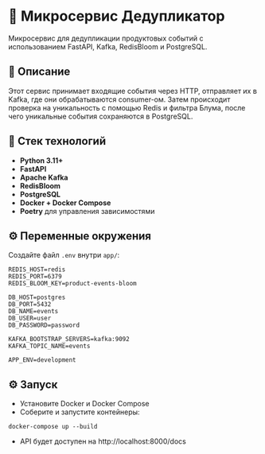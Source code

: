 # 🧹 Микросервис Дедупликатор

Микросервис для дедупликации продуктовых событий с использованием FastAPI, Kafka, RedisBloom и PostgreSQL.

## 📌 Описание

Этот сервис принимает входящие события через HTTP, отправляет их в Kafka, где они обрабатываются consumer-ом. Затем происходит проверка на уникальность с помощью Redis и фильтра Блума, после чего уникальные события сохраняются в PostgreSQL.

## 🚀 Стек технологий

- **Python 3.11+**
- **FastAPI**
- **Apache Kafka**
- **RedisBloom**
- **PostgreSQL**
- **Docker + Docker Compose**
- **Poetry** для управления зависимостями


## ⚙️ Переменные окружения

Создайте файл `.env` внутри `app/`:

```env
REDIS_HOST=redis
REDIS_PORT=6379
REDIS_BLOOM_KEY=product-events-bloom

DB_HOST=postgres
DB_PORT=5432
DB_NAME=events
DB_USER=user
DB_PASSWORD=password

KAFKA_BOOTSTRAP_SERVERS=kafka:9092
KAFKA_TOPIC_NAME=events

APP_ENV=development
```

## ⚙️ Запуск

- Установите Docker и Docker Compose
- Соберите и запустите контейнеры:
```
docker-compose up --build
```
- API будет доступен на http://localhost:8000/docs
